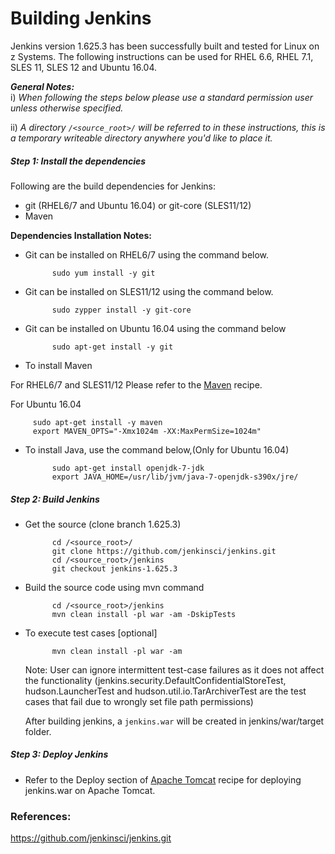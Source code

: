 <!---PACKAGE:Jenkins--->
<!---DISTRO:SLES 12:1.625.3--->
<!---DISTRO:SLES 11:1.625.3--->
<!---DISTRO:RHEL 7.1:1.625.3--->
<!---DISTRO:RHEL 6.6:1.625.3--->
<!---DISTRO:Ubuntu 16.x:1.625.3--->

# Building Jenkins

Jenkins version 1.625.3 has been successfully built and tested for Linux on z Systems. The following instructions can be used for RHEL 6.6, RHEL 7.1, SLES 11, SLES 12 and Ubuntu 16.04.

_**General Notes:**_  
i) _When following the steps below please use a standard permission user unless otherwise specified._

ii) _A directory `/<source_root>/` will be referred to in these instructions, this is a temporary writeable directory anywhere you'd like to place it._

##### Step 1: Install the dependencies
Following are the build dependencies for Jenkins:

* git (RHEL6/7 and Ubuntu 16.04) or git-core (SLES11/12)
* Maven 

**Dependencies Installation Notes:**   
* Git can be installed on RHEL6/7 using the command below.
     
            sudo yum install -y git

* Git can be installed on SLES11/12 using the command below.

            sudo zypper install -y git-core

* Git can be installed on Ubuntu 16.04 using the command below
 
            sudo apt-get install -y git
            
* To install Maven
 
 For RHEL6/7 and SLES11/12
          Please refer to the [Maven](https://github.com/linux-on-ibm-z/docs/wiki/Building-Maven) recipe.
 
 For Ubuntu 16.04
	  
         sudo apt-get install -y maven
		 export MAVEN_OPTS="-Xmx1024m -XX:MaxPermSize=1024m"	  
		  
* To install Java, use the command below,(Only for Ubuntu 16.04)

            sudo apt-get install openjdk-7-jdk
 			export JAVA_HOME=/usr/lib/jvm/java-7-openjdk-s390x/jre/

##### Step 2: Build Jenkins
* Get the source (clone branch 1.625.3)  

			cd /<source_root>/
		    git clone https://github.com/jenkinsci/jenkins.git
			cd /<source_root>/jenkins
			git checkout jenkins-1.625.3
			
* Build the source code using mvn command
	
			cd /<source_root>/jenkins
			mvn clean install -pl war -am -DskipTests 
			
* To execute test cases [optional]

			mvn clean install -pl war -am
	
	Note: User can ignore intermittent test-case failures as it does not affect the functionality (jenkins.security.DefaultConfidentialStoreTest, hudson.LauncherTest and hudson.util.io.TarArchiverTest are the test cases that fail due to wrongly set file path permissions)
	
	After building jenkins, a ``jenkins.war`` will be created in jenkins/war/target folder.
   	
##### Step 3: Deploy Jenkins 

* Refer to the Deploy section of [Apache Tomcat](https://github.com/linux-on-ibm-z/docs/wiki/Building-Apache-Tomcat) recipe for deploying jenkins.war on Apache Tomcat.

    
### References:
https://github.com/jenkinsci/jenkins.git
